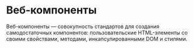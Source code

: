 # Веб-компоненты

Веб-компоненты — совокупность стандартов для создания самодостаточных компонентов: пользовательские HTML-элементы со своими свойствами, методами, инкапсулированными DOM и стилями.
